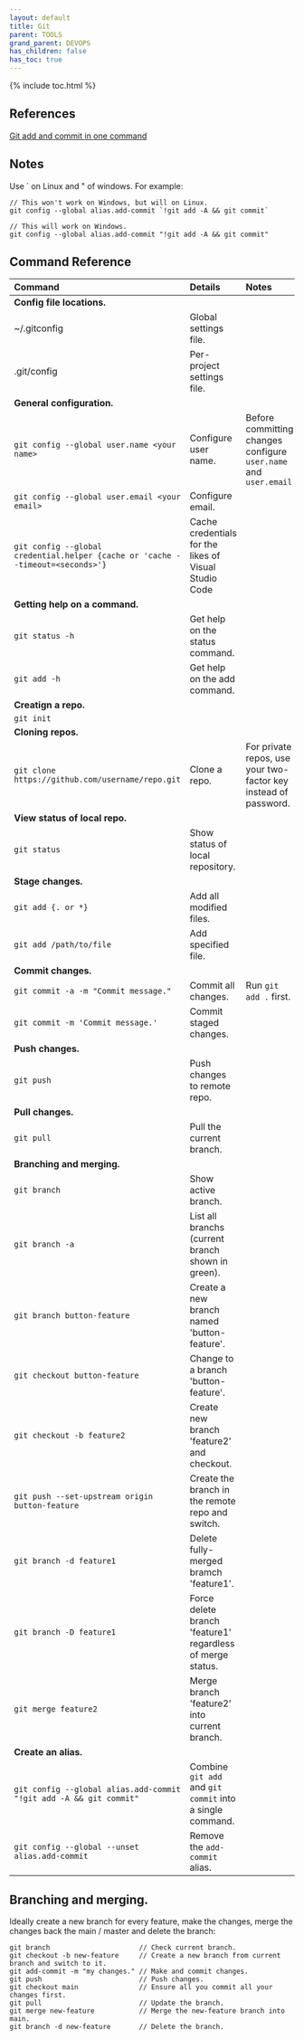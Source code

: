 ```yaml
---
layout: default
title: Git
parent: TOOLS
grand_parent: DEVOPS
has_children: false
has_toc: true
---
```


{% include toc.html %}

## References

[Git add and commit in one command](https://stackoverflow.com/questions/4298960/git-add-and-commit-in-one-command)

## Notes
Use ` on Linux and " of windows. For example:

```
// This won't work on Windows, but will on Linux.
git config --global alias.add-commit `!git add -A && git commit`

// This will work on Windows.
git config --global alias.add-commit "!git add -A && git commit"
```

## Command Reference

|Command|Details|Notes
|:---|:---|:---
|**Config file locations.**||
|~/.gitconfig|Global settings file.|
|.git/config|Per-project settings file.|
|**General configuration.**||
|`git config --global user.name <your name>`|Configure user name.|Before committing changes configure `user.name` and `user.email`
|`git config --global user.email <your email>`|Configure email.|
|`git config --global credential.helper {cache or 'cache --timeout=<seconds>'}`|Cache credentials for the likes of Visual Studio Code|
|**Getting help on a command.**||
|`git status -h`|Get help on the status command.|
|`git add -h`|Get help on the add command.|
|**Creatign a repo.**||
|`git init`||
|**Cloning repos.**||
|`git clone https://github.com/username/repo.git`|Clone a repo.|For private repos, use your two-factor key instead of password.
|**View status of local repo.**||
|`git status`|Show status of local repository.|
|**Stage changes.**||
|`git add {. or *}`|Add all modified files.|
|`git add /path/to/file`|Add specified file.|
|**Commit changes.**||
|`git commit -a -m "Commit message."`|Commit all changes.|Run `git add .` first.
|`git commit -m 'Commit message.'`|Commit staged changes.|
|**Push changes.**||
|`git push`|Push changes to remote repo.|
|**Pull changes.**||
|`git pull`|Pull the current branch.|
|**Branching and merging.**||
|`git branch`|Show active branch.|
|`git branch -a`|List all branchs (current branch shown in green).|
|`git branch button-feature`|Create a new branch named 'button-feature'.|
|`git checkout button-feature`|Change to a branch 'button-feature'.|
|`git checkout -b feature2`|Create new branch 'feature2' and checkout.|
|`git push --set-upstream origin button-feature`|Create the branch in the remote repo and switch.|
|`git branch -d feature1`|Delete fully-merged bramch 'feature1'.|
|`git branch -D feature1`|Force delete branch 'feature1' regardless of merge status.|
|`git merge feature2`|Merge branch 'feature2' into current branch.|
|**Create an alias.**||
|`git config --global alias.add-commit "!git add -A && git commit"`|Combine `git add` and `git commit` into a single command.|
|`git config --global --unset alias.add-commit`|Remove the `add-commit` alias.|

## Branching and merging.
Ideally create a new branch for every feature, make the changes, merge the changes back the main / master and delete the branch:
```
git branch                      // Check current branch.
git checkout -b new-feature     // Create a new branch from current branch and switch to it.
git add-commit -m "my changes." // Make and commit changes.
git push                        // Push changes.
git checkout main               // Ensure all you commit all your changes first.
git pull                        // Update the branch.
git merge new-feature           // Merge the new-feature branch into main.
git branch -d new-feature       // Delete the branch.
```